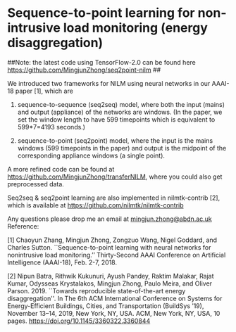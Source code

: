 # Sequence-to-point learning for non-intrusive load monitoring (energy disaggregation)

##Note: the latest code using TensorFlow-2.0 can be found here https://github.com/MingjunZhong/seq2point-nilm ##

We introduced two frameworks for NILM using neural networks in our AAAI-18 paper [1], which are

1. sequence-to-sequence (seq2seq) model, where both the input (mains) and output (appliance) of the networks are windows. (In the paper, we set the window length to have 599 timepoints which is equivalent to 599*7=4193 seconds.)

2. sequence-to-point (seq2point) model, where the input is the mains windows (599 timepoints in the paper) and output is the midpoint of the corresponding appliance windows (a single point).

A more refined code can be found at https://github.com/MingjunZhong/transferNILM, where you could also get preprocessed data.

Seq2seq & seq2point learning are also implemented in nilmtk-contrib [2], which is available at https://github.com/nilmtk/nilmtk-contrib

Any questions please drop me an email at mingjun.zhong@abdn.ac.uk
Reference:

[1] Chaoyun Zhang, Mingjun Zhong, Zongzuo Wang, Nigel Goddard, and Charles Sutton. ``Sequence-to-point learning with neural networks for nonintrusive load monitoring.’’ Thirty-Second AAAI Conference on Artificial Intelligence (AAAI-18), Feb. 2-7, 2018.

[2] Nipun Batra, Rithwik Kukunuri, Ayush Pandey, Raktim Malakar, Rajat Kumar, Odysseas Krystalakos, Mingjun Zhong, Paulo Meira, and Oliver
Parson. 2019. ``Towards reproducible state-of-the-art energy disaggregation''. In The 6th ACM International Conference on Systems for Energy-Efficient Buildings, Cities, and Transportation (BuildSys ’19), November 13–14, 2019, New York, NY, USA. ACM, New York, NY, USA, 10 pages. https://doi.org/10.1145/3360322.3360844
